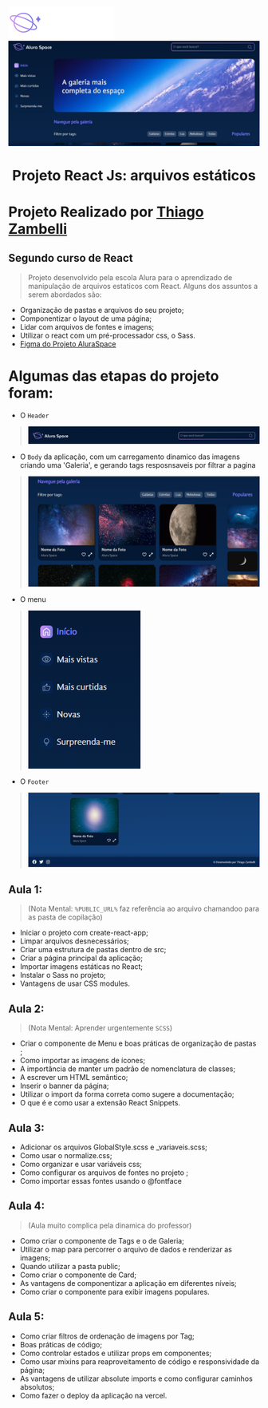 ![Alt text](src/componentes/Cabecalho/logo.png)
![Alt text](public/imagens-do-projeto/1.png)
<h1 align='center'>Projeto React Js: arquivos estáticos </h1>

# Projeto Realizado por [Thiago Zambelli](https://www.linkedin.com/in/thiagozambelli)

## Segundo curso de React

> Projeto desenvolvido pela escola Alura para o aprendizado de manipulação de arquivos estaticos com React. Alguns dos assuntos a serem abordados são:
 
 - Organização de pastas e arquivos do seu projeto;
 - Componentizar o layout de uma página;
 - Lidar com arquivos de fontes e imagens;
 - Utilizar o react com um pré-processador css, o Sass.
 - [Figma do Projeto AluraSpace](https://www.figma.com/file/Y1W8HJHKqlUdDFeWi8e4cz/Alura-Space-%7C-React%3A-arquivos-est%C3%A1ticos?node-id=89%3A4&t=CeKGH5bb81l9m8FD-0)

# Algumas das etapas do projeto foram:

- O `Header`
> ![Alt text](public/imagens-do-projeto/header.png)

- O `Body` da aplicação, com um carregamento dinamico das imagens criando uma 'Galeria', e gerando tags resposnsaveis por filtrar a pagina
> ![Alt text](public/imagens-do-projeto/body.png)

- O menu
> ![Alt text](public/imagens-do-projeto/menu.png)

- O `Footer`
> ![Alt text](public/imagens-do-projeto/footer.png)



 
## Aula 1: 
> (Nota Mental: `%PUBLIC_URL%` faz referência ao arquivo chamandoo para as pasta de copilação)

- Iniciar o projeto com create-react-app;
- Limpar arquivos desnecessários;
- Criar uma estrutura de pastas dentro de src;
- Criar a página principal da aplicação;
- Importar imagens estáticas no React;
- Instalar o Sass no projeto;
- Vantagens de usar CSS modules.

## Aula 2:
> (Nota Mental: Aprender urgentemente `SCSS`)

- Criar o componente de Menu e boas práticas de organização de pastas ;
- Como importar as imagens de ícones;
- A importância de manter um padrão de nomenclatura de classes;
- A escrever um HTML semântico;
- Inserir o banner da página;
- Utilizar o import da forma correta como sugere a documentação;
- O que é e como usar a extensão React Snippets.

## Aula 3:

- Adicionar os arquivos GlobalStyle.scss e _variaveis.scss;
- Como usar o normalize.css;
- Como organizar e usar variáveis css;
- Como configurar os arquivos de fontes no projeto ;
- Como importar essas fontes usando o @fontface

## Aula 4:
>(Aula muito complica pela dinamica do professor)

- Como criar o componente de Tags e o de Galeria;
- Utilizar o map para percorrer o arquivo de dados e renderizar as imagens;
- Quando utilizar a pasta public;
- Como criar o componente de Card;
- As vantagens de componentizar a aplicação em diferentes níveis;
- Como criar o componente para exibir imagens populares.

## Aula 5:

- Como criar filtros de ordenação de imagens por Tag;
- Boas práticas de código;
- Como controlar estados e utilizar props em componentes;
- Como usar mixins para reaproveitamento de código e responsividade da página;
- As vantagens de utilizar absolute imports e como configurar caminhos absolutos;
- Como fazer o deploy da aplicação na vercel.